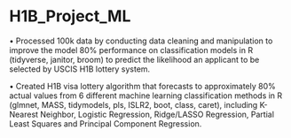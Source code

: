 # H1B_Project_ML

• Processed 100k data by conducting data cleaning and manipulation to improve the model 80% performance on classification
models in R (tidyverse, janitor, broom) to predict the likelihood an applicant to be selected by USCIS H1B lottery system.

• Created H1B visa lottery algorithm that forecasts to approximately 80% actual values from 6 different machine learning classification methods in R (glmnet, MASS, tidymodels, pls, ISLR2, boot, class, caret), including K-Nearest Neighbor,
Logistic Regression, Ridge/LASSO Regression, Partial Least Squares and Principal Component Regression.
